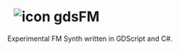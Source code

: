 # &nbsp; ![icon](https://user-images.githubusercontent.com/1023003/80794363-5efcc800-8b5f-11ea-80df-b1113aa7ca48.png) gdsFM
Experimental FM Synth written in GDScript and C#.

